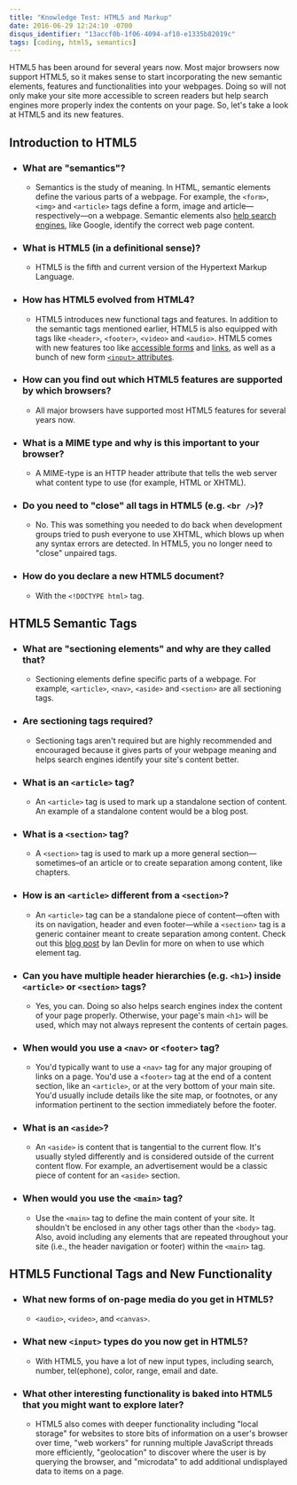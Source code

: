 ```yaml
---
title: "Knowledge Test: HTML5 and Markup"
date: 2016-06-29 12:24:10 -0700
disqus_identifier: "13accf0b-1f06-4094-af10-e1335b82019c"
tags: [coding, html5, semantics]
---
```


HTML5 has been around for several years now. Most major browsers now support HTML5, so it makes sense to start incorporating the new semantic elements, features and functionalities into your webpages. Doing so will not only make your site more accessible to screen readers but help search engines more properly index the contents on your page. So, let's take a look at HTML5 and its new features.

## Introduction to HTML5
* ### What are "semantics"?
  * Semantics is the study of meaning. In HTML, semantic elements define the various parts of a webpage. For example, the `<form>`, `<img>` and `<article>` tags define a form, image and article—respectively—on a webpage. Semantic elements also [help search engines][1], like Google, identify the correct web page content.
* ### What is HTML5 (in a definitional sense)?
  * HTML5 is the fifth and current version of the Hypertext Markup Language.
* ### How has HTML5 evolved from HTML4?
  * HTML5 introduces new functional tags and features. In addition to the semantic tags mentioned earlier, HTML5 is also equipped with tags like `<header>`, `<footer>`, `<video>` and `<audio>`. HTML5 comes with new features too like [accessible forms][2] and [links][3], as well as a bunch of new form [`<input>` attributes][4].

* ### How can you find out which HTML5 features are supported by which browsers?
  * All major browsers have supported most HTML5 features for several years now.
* ### What is a MIME type and why is this important to your browser?
  * A MIME-type is an HTTP header attribute that tells the web server what content type to use (for example, HTML or XHTML).
* ### Do you need to "close" all tags in HTML5 (e.g. `<br />`)?
  * No. This was something you needed to do back when development groups tried to push everyone to use XHTML, which blows up when any syntax errors are detected. In HTML5, you no longer need to "close" unpaired tags.
* ### How do you declare a new HTML5 document?
  * With the `<!DOCTYPE html>` tag.

## HTML5 Semantic Tags
* ### What are "sectioning elements" and why are they called that?
  * Sectioning elements define specific parts of a webpage. For example, `<article>`, `<nav>`, `<aside>` and `<section>` are all sectioning tags.
* ### Are sectioning tags required?
  * Sectioning tags aren't required but are highly recommended and encouraged because it gives parts of your webpage meaning and helps search engines identify your site's content better.
* ### What is an `<article>` tag?
  * An `<article>` tag is used to mark up a standalone section of content. An example of a standalone content would be a blog post.
* ### What is a `<section>` tag?
  * A `<section>` tag is used to mark up a more general section—sometimes–of an article or to create separation among content, like chapters.
* ### How is an `<article>` different from a `<section>`?
  * An `<article>` tag can be a standalone piece of content—often with its on navigation, header and even footer—while a `<section>` tag is a generic container meant to create separation among content. Check out this [blog post][5] by Ian Devlin for more on when to use which element tag.
* ### Can you have multiple header hierarchies (e.g. `<h1>`) inside `<article>` or `<section>` tags?
  * Yes, you can. Doing so also helps search engines index the content of your page properly. Otherwise, your page's main `<h1>` will be used, which may not always represent the contents of certain pages.
* ### When would you use a `<nav>` or `<footer>` tag?
  * You'd typically want to use a `<nav>` tag for any major grouping of links on a page. You'd use a `<footer>` tag at the end of a content section, like an `<article>`, or at the very bottom of your main site. You'd usually include details like the site map, or footnotes, or any information pertinent to the section immediately before the footer.
* ### What is an `<aside>`?
  * An `<aside>` is content that is tangential to the current flow. It's usually styled differently and is considered outside of the current content flow. For example, an advertisement would be a classic piece of content for an `<aside>` section.
* ### When would you use the `<main>` tag?
  * Use the `<main>` tag to define the main content of your site. It shouldn't be enclosed in any other tags other than the `<body>` tag. Also, avoid including any elements that are repeated throughout your site (i.e., the header navigation or footer) within the `<main>` tag.

## HTML5 Functional Tags and New Functionality
* ### What new forms of on-page media do you get in HTML5?
  * `<audio>`, `<video>`, and `<canvas>`.
* ### What new `<input>` types do you now get in HTML5?
  * With HTML5, you have a lot of new input types, including search, number, tel(ephone), color, range, email and date.
* ### What other interesting functionality is baked into HTML5 that you might want to explore later?
  * HTML5 also comes with deeper functionality including "local storage" for websites to store bits of information on a user's browser over time, "web workers" for running multiple JavaScript threads more efficiently, "geolocation" to discover where the user is by querying the browser, and "microdata" to add additional undisplayed data to items on a page.



[1]: https://www.gravitatedesign.com/blog/seo-benefits-of-html5-and-schema/ "SEO Benefits of HTML5 & Schema"
[2]: http://htmldog.com/guides/html/advanced/forms/ "Accessible Forms"
[3]: http://htmldog.com/guides/html/advanced/links/ "Accessible Links"
[4]: http://htmldog.com/guides/html/advanced/html5forms1/ "Form Input Attributes"
[5]: https://www.iandevlin.com/blog/2011/04/html5/html5-section-or-article "HTML5 Section or Article"
